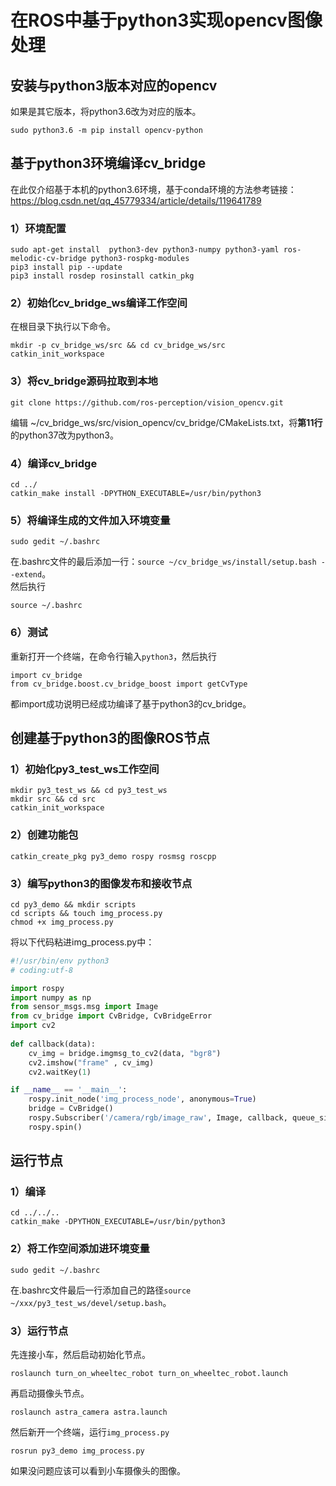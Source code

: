 # 在ROS中基于python3实现opencv图像处理
## 安装与python3版本对应的opencv
如果是其它版本，将python3.6改为对应的版本。
```
sudo python3.6 -m pip install opencv-python
```
## 基于python3环境编译cv_bridge
在此仅介绍基于本机的python3.6环境，基于conda环境的方法参考链接：
https://blog.csdn.net/qq_45779334/article/details/119641789
### 1）环境配置
```
sudo apt-get install  python3-dev python3-numpy python3-yaml ros-melodic-cv-bridge python3-rospkg-modules
pip3 install pip --update
pip3 install rosdep rosinstall catkin_pkg
```
### 2）初始化cv_bridge_ws编译工作空间
在根目录下执行以下命令。
```
mkdir -p cv_bridge_ws/src && cd cv_bridge_ws/src
catkin_init_workspace
```
### 3）将cv_bridge源码拉取到本地
```
git clone https://github.com/ros-perception/vision_opencv.git
```
编辑 ~/cv_bridge_ws/src/vision_opencv/cv_bridge/CMakeLists.txt，将**第11行**的python37改为python3。
### 4）编译cv_bridge
```
cd ../
catkin_make install -DPYTHON_EXECUTABLE=/usr/bin/python3
```
### 5）将编译生成的文件加入环境变量
```
sudo gedit ~/.bashrc
```
在.bashrc文件的最后添加一行：`source ~/cv_bridge_ws/install/setup.bash --extend`。\
然后执行
```
source ~/.bashrc
```
### 6）测试
重新打开一个终端，在命令行输入`python3`，然后执行
```
import cv_bridge
from cv_bridge.boost.cv_bridge_boost import getCvType
```
都import成功说明已经成功编译了基于python3的cv_bridge。
## 创建基于python3的图像ROS节点
### 1）初始化py3_test_ws工作空间
```
mkdir py3_test_ws && cd py3_test_ws
mkdir src && cd src
catkin_init_workspace
```
### 2）创建功能包
```
catkin_create_pkg py3_demo rospy rosmsg roscpp
```
### 3）编写python3的图像发布和接收节点
```
cd py3_demo && mkdir scripts
cd scripts && touch img_process.py
chmod +x img_process.py
```
将以下代码粘进img_process.py中：
```python
#!/usr/bin/env python3
# coding:utf-8

import rospy
import numpy as np
from sensor_msgs.msg import Image
from cv_bridge import CvBridge, CvBridgeError
import cv2
 
def callback(data):
    cv_img = bridge.imgmsg_to_cv2(data, "bgr8")
    cv2.imshow("frame" , cv_img)
    cv2.waitKey(1)

if __name__ == '__main__':
    rospy.init_node('img_process_node', anonymous=True)
    bridge = CvBridge()
    rospy.Subscriber('/camera/rgb/image_raw', Image, callback, queue_size=1)
    rospy.spin()
```
## 运行节点
### 1）编译
```
cd ../../..
catkin_make -DPYTHON_EXECUTABLE=/usr/bin/python3
```
### 2）将工作空间添加进环境变量
```
sudo gedit ~/.bashrc
```
在.bashrc文件最后一行添加自己的路径`source ~/xxx/py3_test_ws/devel/setup.bash`。
### 3）运行节点
先连接小车，然后启动初始化节点。
```
roslaunch turn_on_wheeltec_robot turn_on_wheeltec_robot.launch
```
再启动摄像头节点。
```
roslaunch astra_camera astra.launch
```
然后新开一个终端，运行`img_process.py`
```
rosrun py3_demo img_process.py
```
如果没问题应该可以看到小车摄像头的图像。
